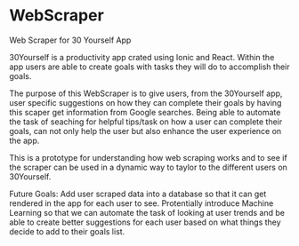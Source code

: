 # WebScraper
Web Scraper for 30 Yourself App

30Yourself is a productivity app crated using Ionic and React. Within the app users are able to create goals with tasks they will do to accomplish their goals.

The purpose of this WebScraper is to give users, from the 30Yourself app, user specific suggestions on how they can complete their goals by having 
this scaper get information from Google searches. Being able to automate the task of seaching for helpful tips/task on how a user can complete their goals,
can not only help the user but also enhance the user experience on the app.

This is a prototype for understanding how web scraping works and to see if the scraper can be used in a dynamic way to taylor to the different users
on 30Yourself.

Future Goals:
Add user scraped data into a database so that it can get rendered in the app for each user to see.
Protentially introduce Machine Learning so that we can automate the task of looking at user trends and be able to create better suggestions for each user based
on what things they decide to add to their goals list. 
